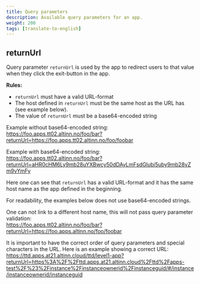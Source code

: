 ```yaml
---
title: Query parameters
description: Available query parameters for an app.
weight: 200
tags: [translate-to-english]
---
```


## returnUrl

Query parameter `returnUrl` is used by the app to redirect users to that value when they click the exit-button in the app.

**Rules:**
- `returnUrl` must have a valid URL-format
- The host defined in `returnUrl` must be the same host as the URL has (see example below).
- The value of `returnUrl` must be a base64-encoded string

Example without base64-encoded string:  
https://foo.apps.tt02.altinn.no/foo/bar?returnUrl=https://foo.apps.tt02.altinn.no/foo/foobar

Example with base64-encoded string:  
https://foo.apps.tt02.altinn.no/foo/bar?returnUrl=aHR0cHM6Ly9mb28uYXBwcy50dDAyLmFsdGlubi5uby9mb28vZm9vYmFy

Here one can see that `returnUrl` has a valid URL-format and it has the same host name as the app defined in the beginning.

For readability, the examples below does not use base64-encoded strings.

One can not link to a different host name, this will not pass query parameter validation:  
https://foo.apps.tt02.altinn.no/foo/bar?returnUrl=https://foo.apps.altinn.no/foo/foobar

It is important to have the correct order of query parameters and special characters in the URL.
Here is an example showing a correct URL:  
https://ttd.apps.at21.altinn.cloud/ttd/level1-app?returnUrl=https%3A%2F%2Fttd.apps.at21.altinn.cloud%2Fttd%2Fapps-test%2F%23%2Finstance%2Finstanceownerid%2Finstanceguid/#/instance/instanceownerid/instanceguid